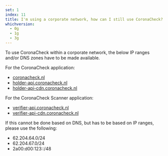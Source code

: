 ```yaml
---
set: 1
index: 11
title: I'm using a corporate network, how can I still use CoronaCheck?
whichversion:
  - 0g
  - 1g
  - 3g
---
```

To use CoronaCheck within a corporate network, the below IP ranges and/or DNS zones have to be made available.

For the CoronaCheck application:
- [coronacheck.nl](http://coronacheck.nl/)
- [holder-api.coronacheck.nl](http://holder-api.coronacheck.nl/)
- [holder-api-cdn.coronacheck.nl](http://holder-api-cdn.coronacheck.nl/)

For the CoronaCheck Scanner application:
- [verifier-api.coronacheck.nl](http://verifier-api.coronacheck.nl/)
- [verifier-api-cdn.coronacheck.nl](http://verifier-api-cdn.coronacheck.nl/)

If this cannot be done based on DNS, but has to be based on IP ranges, please use the following:
- 62.204.64.0/24
- 62.204.67.0/24
- 2a00:d00:123::/48
